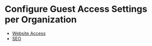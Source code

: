 # Configure Guest Access Settings per Organization

* [Website Access](organization-guest-access.md)
* [SEO](organization-seo.md)
